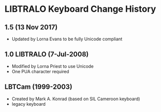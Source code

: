 LIBTRALO Keyboard Change History
=======================

1.5 (13 Nov 2017)
-----------------
* Updated by Lorna Evans to be fully Unicode compliant

1.0 LIBTRALO (7-Jul-2008)
-----------------
* Modified by Lorna Priest to use Unicode
* One PUA character required

LBTCam (1999-2003)
-----------------
* Created by Mark A. Konrad (based on SIL Cameroon keyboard)
* legacy keyboard

